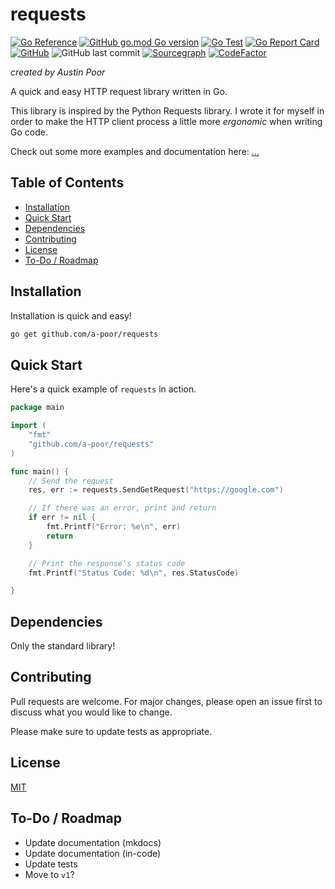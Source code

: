 # requests

[![Go Reference](https://pkg.go.dev/badge/github.com/a-poor/requests.svg)](https://pkg.go.dev/github.com/a-poor/requests)
[![GitHub go.mod Go version](https://img.shields.io/github/go-mod/go-version/a-poor/requests?style=flat-square)](https://pkg.go.dev/github.com/a-poor/requests)
[![Go Test](https://github.com/a-poor/requests/actions/workflows/go.yml/badge.svg)](https://github.com/a-poor/requests/actions/workflows/go.yml)
[![Go Report Card](https://goreportcard.com/badge/github.com/a-poor/requests)](https://goreportcard.com/report/github.com/a-poor/requests)
[![GitHub](https://img.shields.io/github/license/a-poor/requests?style=flat-square)](https://github.com/a-poor/requests/blob/main/LICENSE)
![GitHub last commit](https://img.shields.io/github/last-commit/a-poor/requests?style=flat-square)
[![Sourcegraph](https://sourcegraph.com/github.com/a-poor/requests/-/badge.svg)](https://sourcegraph.com/github.com/a-poor/requests?badge)
[![CodeFactor](https://www.codefactor.io/repository/github/a-poor/requests/badge/main)](https://www.codefactor.io/repository/github/a-poor/requests/overview/main)

_created by Austin Poor_

A quick and easy HTTP request library written in Go. 

This library is inspired by the Python Requests library. I wrote it for myself in order to make the HTTP client process a little more _ergonomic_ when writing Go code.

Check out some more examples and documentation here: [...](#)

## Table of Contents

* [Installation](#installation)
* [Quick Start](#quick-start)
* [Dependencies](#dependencies)
* [Contributing](#contributing)
* [License](#license)
* [To-Do / Roadmap](#to-do--roadmap)

## Installation

Installation is quick and easy!

```bash
go get github.com/a-poor/requests
```

## Quick Start

Here's a quick example of `requests` in action.

```go
package main

import (
    "fmt"
    "github.com/a-poor/requests"
)

func main() {
    // Send the request
    res, err := requests.SendGetRequest("https://google.com")

    // If there was an error, print and return
    if err != nil {
        fmt.Printf("Error: %e\n", err)
        return
    }

    // Print the response's status code
    fmt.Printf("Status Code: %d\n", res.StatusCode)

}
```

## Dependencies

Only the standard library!

## Contributing

Pull requests are welcome. For major changes, please open an issue first to discuss what you would like to change.

Please make sure to update tests as appropriate.

## License

[MIT](./LICENSE)

## To-Do / Roadmap

* Update documentation (mkdocs)
* Update documentation (in-code)
* Update tests
* Move to `v1`?
